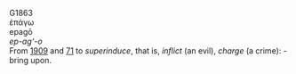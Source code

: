 G1863  
ἐπάγω  
epagō  
*ep-ag‘-o*  
From [1909](g1909) and [71](g0071) to *superinduce*, that is, *inflict*
(an evil), *charge* (a crime): - bring upon.  
